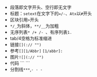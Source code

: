 - 段落即文字开头、空行即无文字
- 标题：`setext`在文字下的`=/-`、`Atx`以`#`开头
- 区块引用`>`开头
- `*/_`为斜体，`**/__`为加粗
- 无序列表`* /+ /- `、有序列表`1. `
- tab/4空格为标准缩进
- 链接`[](:// "")`
- 参考`[][1/Abbr]` `[1/abbr]:`
- 图片`![](:// "")`
- 代码 \``` \```
- 分割线`***`,`- - -`